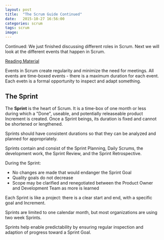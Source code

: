 ```yaml
---
layout: post
title:  "The Scrum Guide Continued"
date:   2015-10-27 16:56:00
categories: scrum
tags: scrum
image:
---
```


Continued: We just finished discussing different roles in Scrum. Next we will look at the different events that happen in Scrum.

[Reading Material](http://www.scrumguides.org/scrum-guide.html)

Events in Scrum create regularity and minimize the need for meetings. All events are time-boxed events - there is a maximum duration for each event.  Each evetn is a formal opportunity to inspect and adapt something.

## The Sprint

The **Sprint** is the heart of Scrum. It is a time-box of one month or less during which a "Done", useable, and potentially releaseable product Increment is created. Once a Sprint beings, its duration is fixed and cannot be shortened or lengthened. 

Sprints should have consistent durations so that they can be analyzed and planned for appropriately.

Sprints contain and consist of the Sprint Planning, Daily Scrums, the development work, the Sprint Review, and the Sprint Retrospective.

During the Sprint:

* No changes are made that would endanger the Sprint Goal
* Quality goals do not decrease
* Scope may be clarified and renegotiated between the Product Owner and Development Team as more is learned

Each Sprint is like a project: there is a clear start and end, with a specific goal and Increment.

Sprints are limited to one calendar month, but most organizations are using two week Sprints.

Sprints help enable predictability by ensuring regular inspection and adaption of progress toward a Sprint Goal.
